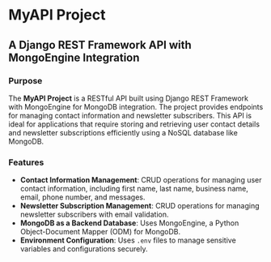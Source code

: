 # MyAPI Project

## A Django REST Framework API with MongoEngine Integration

### Purpose

The **MyAPI Project** is a RESTful API built using Django REST Framework with MongoEngine for MongoDB integration. The project provides endpoints for managing contact information and newsletter subscribers. This API is ideal for applications that require storing and retrieving user contact details and newsletter subscriptions efficiently using a NoSQL database like MongoDB.

### Features

- **Contact Information Management**: CRUD operations for managing user contact information, including first name, last name, business name, email, phone number, and messages.
- **Newsletter Subscription Management**: CRUD operations for managing newsletter subscribers with email validation.
- **MongoDB as a Backend Database**: Uses MongoEngine, a Python Object-Document Mapper (ODM) for MongoDB.
- **Environment Configuration**: Uses `.env` files to manage sensitive variables and configurations securely.
